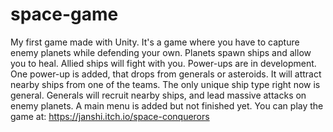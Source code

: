# space-game
 My first game made with Unity. It's a game where you have to capture enemy planets while defending your own. Planets spawn ships and allow you to heal. Allied ships will fight with you. Power-ups are in development. One power-up is added, that drops from generals or asteroids. It will attract nearby ships from one of the teams. The only unique ship type right now is general. Generals will recruit nearby ships, and lead massive attacks on enemy planets. A main menu is added but not finished yet. You can play the game at: https://janshi.itch.io/space-conquerors
